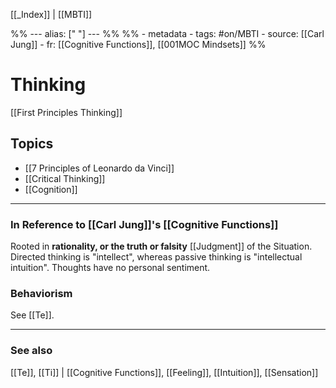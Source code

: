 [[_Index]] | [[MBTI]]

%% ---
alias: [" "]
--- %%
%% - metadata
	- tags: #on/MBTI 
	- source: [[Carl Jung]]
	- fr: [[Cognitive Functions]], [[001MOC Mindsets]]
%%


# Thinking
[[First Principles Thinking]]
## Topics

- [[7 Principles of Leonardo da Vinci]]
- [[Critical Thinking]]
- [[Cognition]]

----
### In Reference to [[Carl Jung]]'s [[Cognitive Functions]]
Rooted in **rationality, or the truth or falsity** [[Judgment]] of the Situation. Directed thinking is "intellect", whereas passive thinking is "intellectual intuition". Thoughts have no personal sentiment. 

### Behaviorism
See [[Te]].



-------------
### See also

[[Te]], [[Ti]] | [[Cognitive Functions]], [[Feeling]], [[Intuition]], [[Sensation]]

